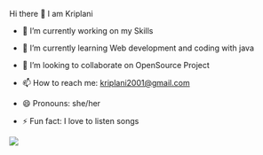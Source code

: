 Hi there 👋
I am Kriplani

- 🔭 I’m currently working on my Skills
- 🌱 I’m currently learning Web development and coding with java
- 👯 I’m looking to collaborate on OpenSource Project

- 📫 How to reach me: kriplani2001@gmail.com
- 😄 Pronouns: she/her
- ⚡ Fun fact: I love to listen songs 

<img src="https://github-readme-stats.vercel.app/api?username=kriplani&&show_icons=true&title_color=FFB6C1&icon_color=FFB6C1&text_color=daf7dc&bg_color=151515">
